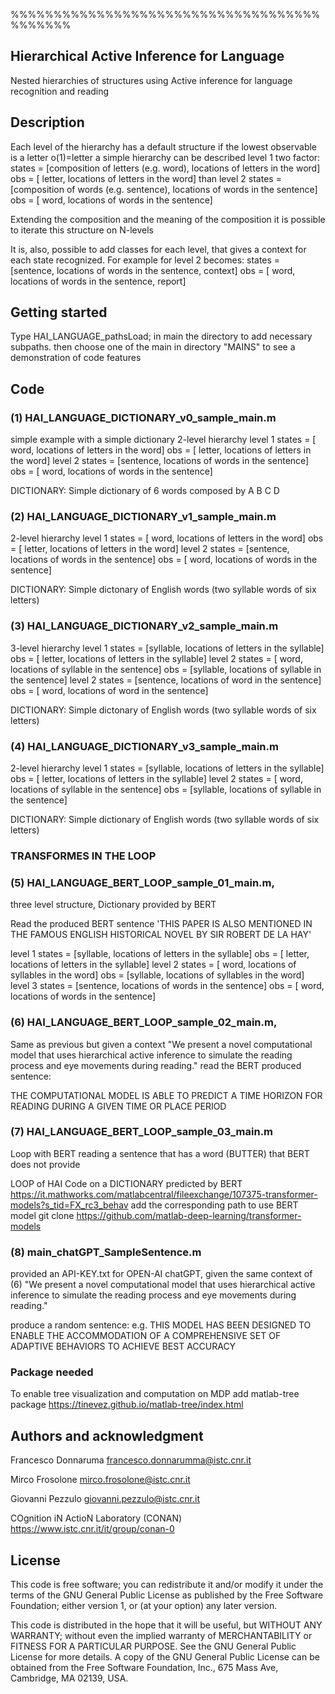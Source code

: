 %%%%%%%%%%%%%%%%%%%%%%%%%%%%%%%%%%%%%%%%%%%
## Hierarchical Active Inference for Language
Nested hierarchies of structures using Active inference 
for language recognition and reading 
## Description
Each level of the hierarchy has a default structure if the lowest observable is a letter o(1)=letter  a simple hierarchy can be described
level 1 
two factor:
states  = [composition of letters (e.g. word), locations of letters in the word]
obs     = [ letter,  locations of letters in the word]
than level 2
states  = [composition of words (e.g. sentence), locations of words in the sentence]
obs     = [ word,  locations of words in the sentence]

Extending the composition and the meaning of the composition it is possible to iterate this structure on N-levels

It is, also, possible to add classes for each level, that gives a context for each state recognized.
For example for level 2 becomes:
states  = [sentence, locations of words in the sentence, context]
obs     = [    word, locations of words in the sentence,  report]

## Getting started
Type HAI_LANGUAGE_pathsLoad; in main the directory to add necessary subpaths.
then choose one of the main in directory "MAINS" to see a demonstration of code features

## Code

### (1) HAI_LANGUAGE_DICTIONARY_v0_sample_main.m
simple example with a simple dictionary
2-level hierarchy 
level 1 
states  = [    word, locations of letters in the word]
obs     = [  letter, locations of letters in the word]
level 2
states  = [sentence, locations of words in the sentence]
obs     = [    word, locations of words in the sentence]

DICTIONARY: Simple dictionary of 6 words composed by A B C D 

### (2) HAI_LANGUAGE_DICTIONARY_v1_sample_main.m
2-level hierarchy 
level 1 
states  = [    word, locations of letters in the word]
obs     = [  letter, locations of letters in the word]
level 2
states  = [sentence, locations of words in the sentence]
obs     = [    word, locations of words in the sentence]

DICTIONARY: Simple dictonary of English words (two syllable words of six letters)

### (3) HAI_LANGUAGE_DICTIONARY_v2_sample_main.m
3-level hierarchy 
level 1 
states  = [syllable, locations of  letters in the syllable]
obs     = [  letter, locations of  letters in the syllable]
level 2
states  = [    word, locations of syllable in the sentence]
obs     = [syllable, locations of syllable in the sentence]
level 2
states  = [sentence, locations of   word   in the sentence]
obs     = [    word, locations of   word   in the sentence]

DICTIONARY: Simple dictonary of English words (two syllable words of six letters)

### (4) HAI_LANGUAGE_DICTIONARY_v3_sample_main.m
2-level hierarchy 
level 1 
states  = [syllable, locations of  letters in the syllable]
obs     = [  letter, locations of  letters in the syllable]
level 2
states  = [    word, locations of syllable in the sentence]
obs     = [syllable, locations of syllable in the sentence]

DICTIONARY: Simple dictionary of English words (two syllable words of six letters)

### TRANSFORMES IN THE LOOP

### (5) HAI_LANGUAGE_BERT_LOOP_sample_01_main.m, 
three level structure, Dictionary provided by BERT

Read the produced BERT sentence 'THIS PAPER IS ALSO MENTIONED IN THE FAMOUS ENGLISH HISTORICAL NOVEL BY SIR ROBERT DE LA HAY'

level 1 
states  = [syllable, locations of letters in the syllable]
obs     = [  letter, locations of letters in the syllable]
level 2
states  = [    word, locations of syllables in the word]
obs     = [syllable, locations of syllables in the word]
level 3
states  = [sentence, locations of words in the sentence]
obs     = [    word, locations of words in the sentence]

### (6) HAI_LANGUAGE_BERT_LOOP_sample_02_main.m, 
Same as previous but given a context
"We present a novel computational model that uses hierarchical active inference to simulate the reading process and eye movements during reading." 
read the BERT produced sentence:

THE COMPUTATIONAL MODEL IS ABLE TO PREDICT A TIME HORIZON FOR READING DURING A GIVEN TIME OR PLACE PERIOD


### (7) HAI_LANGUAGE_BERT_LOOP_sample_03_main.m

Loop with BERT reading a sentence that has a word (BUTTER) that BERT does not provide


LOOP of HAI Code on a DICTIONARY predicted by BERT
https://it.mathworks.com/matlabcentral/fileexchange/107375-transformer-models?s_tid=FX_rc3_behav
add the corresponding path to use BERT model
git clone https://github.com/matlab-deep-learning/transformer-models 

### (8) main_chatGPT_SampleSentence.m

provided an API-KEY.txt for OPEN-AI chatGPT, given the same context of (6)
"We present a novel computational model that uses hierarchical active inference to simulate the reading process and eye movements during reading." 

produce a random sentence:
e.g. THIS MODEL HAS BEEN DESIGNED TO ENABLE THE ACCOMMODATION OF A COMPREHENSIVE SET OF ADAPTIVE BEHAVIORS TO ACHIEVE BEST ACCURACY

### Package needed
To enable tree visualization and computation on MDP
add matlab-tree package 
https://tinevez.github.io/matlab-tree/index.html  

## Authors and acknowledgment
Francesco Donnaruma	francesco.donnarumma@istc.cnr.it

Mirco Frosolone     mirco.frosolone@istc.cnr.it

Giovanni Pezzulo	giovanni.pezzulo@istc.cnr.it

COgnition iN ActioN Laboratory (CONAN)
https://www.istc.cnr.it/it/group/conan-0

## License
This code is free software; you can redistribute it and/or modify
it under the terms of the GNU General Public License as published by
the Free Software Foundation; either version 1, or (at your option)
any later version.

This code is distributed in the hope that it will be useful,
but WITHOUT ANY WARRANTY; without even the implied warranty of
MERCHANTABILITY or FITNESS FOR A PARTICULAR PURPOSE.  See the
GNU General Public License for more details. A copy of the GNU 
General Public License can be obtained from the 
Free Software Foundation, Inc., 675 Mass Ave, Cambridge, MA 02139, USA.

